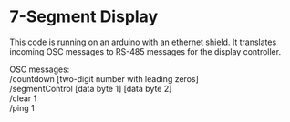 # 7-Segment Display

This code is running on an arduino with an ethernet shield. It translates incoming OSC messages to RS-485 messages for the display controller.

OSC messages:  
/countdown [two-digit number with leading zeros]  
/segmentControl [data byte 1] [data byte 2]  
/clear 1  
/ping 1
